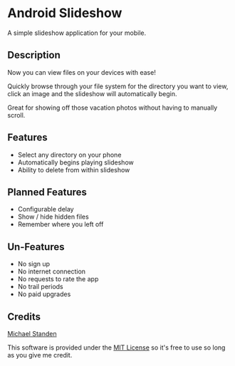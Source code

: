 # Android Slideshow
A simple slideshow application for your mobile.

## Description
Now you can view files on your devices with ease!

Quickly browse through your file system for the directory you want to view, click an image and the slideshow will automatically begin.

Great for showing off those vacation photos without having to manually scroll.

## Features
* Select any directory on your phone
* Automatically begins playing slideshow
* Ability to delete from within slideshow

## Planned Features
* Configurable delay
* Show / hide hidden files
* Remember where you left off

## Un-Features
* No sign up
* No internet connection
* No requests to rate the app
* No trail periods
* No paid upgrades

## Credits
[Michael Standen](http://michael.standen.link)

This software is provided under the [MIT License](https://tldrlegal.com/license/mit-license) so it's free to use so long as you give me credit.


